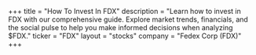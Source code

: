 +++
title = "How To Invest In FDX"
description = "Learn how to invest in FDX with our comprehensive guide. Explore market trends, financials, and the social pulse to help you make informed decisions when analyzing $FDX."
ticker = "FDX"
layout = "stocks"
company = "Fedex Corp (FDX)"
+++

